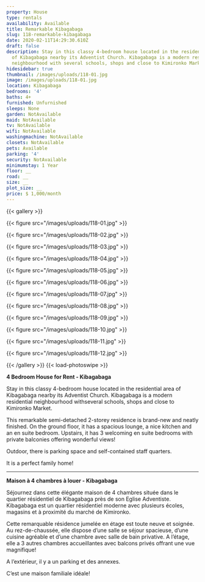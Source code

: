 ```yaml
---
property: House
type: rentals
availability: Available
title: Remarkable Kibagabaga
slug: 118-remarkable-kibagabaga
date: 2020-02-11T14:29:30.610Z
draft: false
description: Stay in this classy 4-bedroom house located in the residential area
  of Kibagabaga nearby its Adventist Church. Kibagabaga is a modern residential
  neighbourhood with several schools, shops and close to Kimironko Market.
hidesidebar: true
thumbnail: /images/uploads/118-01.jpg
image: /images/uploads/118-01.jpg
location: Kibagabaga
bedrooms: '4'
baths: 4+
furnished: Unfurnished
sleeps: None
garden: NotAvailable
maid: NotAvailable
tv: NotAvailable
wifi: NotAvailable
washingmachine: NotAvailable
closets: NotAvailable
pets: Available
parking: '4'
security: NotAvailable
minimumstay: 1 Year
floor: __
road: __
size: __
plot_size: __
price: $ 1,000/month
---
```


{{< gallery >}}

{{< figure src="/images/uploads/118-01.jpg" >}}

{{< figure src="/images/uploads/118-02.jpg" >}}

{{< figure src="/images/uploads/118-03.jpg" >}}

{{< figure src="/images/uploads/118-04.jpg" >}}

{{< figure src="/images/uploads/118-05.jpg" >}}

{{< figure src="/images/uploads/118-06.jpg" >}}

{{< figure src="/images/uploads/118-07.jpg" >}}

{{< figure src="/images/uploads/118-08.jpg" >}}

{{< figure src="/images/uploads/118-09.jpg" >}}

{{< figure src="/images/uploads/118-10.jpg" >}}

{{< figure src="/images/uploads/118-11.jpg" >}}

{{< figure src="/images/uploads/118-12.jpg" >}}

{{< /gallery >}} {{< load-photoswipe >}}

**4 Bedroom House for Rent - Kibagabaga**

Stay in this classy 4-bedroom house located in the residential area of Kibagabaga nearby its Adventist Church. Kibagabaga is a modern residential neighbourhood withseveral schools, shops and close to Kimironko Market.

This remarkable semi-detached 2-storey residence is brand-new and neatly finished. On the ground floor, it has a spacious lounge, a nice kitchen and an en suite bedroom. Upstairs, it has 3 welcoming en suite bedrooms with private balconies offering wonderful views!

Outdoor, there is parking space and self-contained staff quarters.

It is a perfect family home!

---

**Maison à 4 chambres à louer - Kibagabaga**

Séjournez dans cette élégante maison de 4 chambres située dans le quartier résidentiel de Kibagabaga près de son Eglise Adventiste. Kibagabaga est un quartier résidentiel moderne avec plusieurs écoles, magasins et à proximité du marché de Kimironko.

Cette remarquable résidence jumelée en étage est toute neuve et soignée. Au rez-de-chaussée, elle dispose d’une salle se séjour spacieuse, d’une cuisine agréable et d’une chambre avec salle de bain privative. A l’étage, elle a 3 autres chambres accueillantes avec balcons privés offrant une vue magnifique!

A l’extérieur, il y a un parking et des annexes.

C’est une maison familiale idéale!
